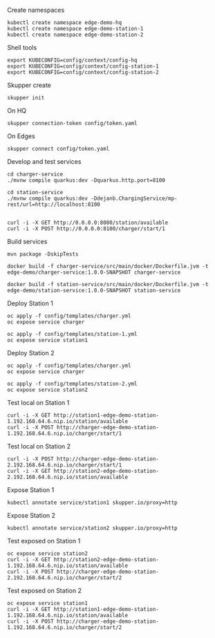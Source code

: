 Create namespaces

    kubectl create namespace edge-demo-hq
    kubectl create namespace edge-demo-station-1
    kubectl create namespace edge-demo-station-2

Shell tools

    export KUBECONFIG=config/context/config-hq
    export KUBECONFIG=config/context/config-station-1
    export KUBECONFIG=config/context/config-station-2

Skupper create

    skupper init

On HQ

    skupper connection-token config/token.yaml

On Edges

    skupper connect config/token.yaml

Develop and test services

    cd charger-service
    ./mvnw compile quarkus:dev -Dquarkus.http.port=8100

    cd station-service
    ./mvnw compile quarkus:dev -Ddejanb.ChargingService/mp-rest/url=http://localhost:8100


    curl -i -X GET http://0.0.0.0:8080/station/available
    curl -i -X POST http://0.0.0.0:8100/charger/start/1

Build services

    mvn package -DskipTests
    
    docker build -f charger-service/src/main/docker/Dockerfile.jvm -t edge-demo/charger-service:1.0.0-SNAPSHOT charger-service
    
    docker build -f station-service/src/main/docker/Dockerfile.jvm -t edge-demo/station-service:1.0.0-SNAPSHOT station-service

Deploy Station 1

    oc apply -f config/templates/charger.yml
    oc expose service charger

    oc apply -f config/templates/station-1.yml
    oc expose service station1 

Deploy Station 2

    oc apply -f config/templates/charger.yml
    oc expose service charger

    oc apply -f config/templates/station-2.yml
    oc expose service station2


Test local on Station 1

    curl -i -X GET http://station1-edge-demo-station-1.192.168.64.6.nip.io/station/available
    curl -i -X POST http://charger-edge-demo-station-1.192.168.64.6.nip.io/charger/start/1

Test local on Station 2
    
    curl -i -X POST http://charger-edge-demo-station-2.192.168.64.6.nip.io/charger/start/1
    curl -i -X GET http://station2-edge-demo-station-2.192.168.64.6.nip.io/station/available 

Expose Station 1

    kubectl annotate service/station1 skupper.io/proxy=http    

Expose Station 2
    
    kubectl annotate service/station2 skupper.io/proxy=http
    
    
Test exposed on Station 1

    oc expose service station2
    curl -i -X GET http://station2-edge-demo-station-1.192.168.64.6.nip.io/station/available
    curl -i -X POST http://charger-edge-demo-station-2.192.168.64.6.nip.io/charger/start/2 
    
Test exposed on Station 2           
    
    oc expose service station1
    curl -i -X GET http://station1-edge-demo-station-1.192.168.64.6.nip.io/station/available
    curl -i -X POST http://charger-edge-demo-station-1.192.168.64.6.nip.io/charger/start/2   
